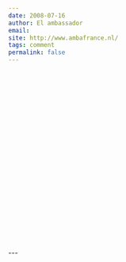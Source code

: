 ```yaml
---
date: 2008-07-16
author: El ambassador
email: 
site: http://www.ambafrance.nl/
tags: comment
permalink: false
---
```


<p>
<object width="425" height="344"><param name="movie" value="http://www.youtube.com/v/4P-nZZkQqTc&hl=en&fs=1"></param><param name="allowFullScreen" value="true"></param><embed src="http://www.youtube.com/v/4P-nZZkQqTc&hl=en&fs=1" type="application/x-shockwave-flash" allowfullscreen="true" width="425" height="344"></embed></object>
</p>
---